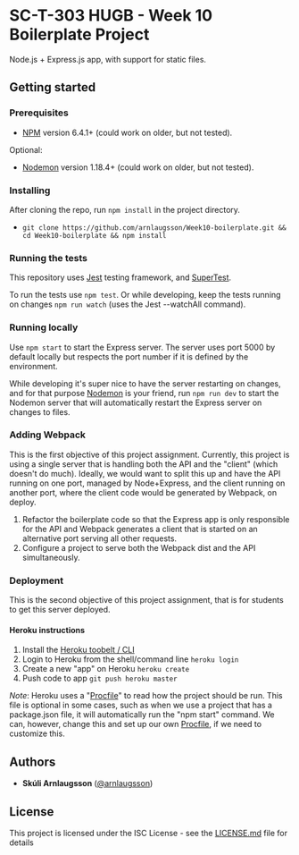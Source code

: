 # SC-T-303 HUGB - Week 10 Boilerplate Project
Node.js + Express.js app, with support for static files.

## Getting started
### Prerequisites
- [NPM][npm] version 6.4.1+ (could work on older, but not tested).

Optional:

- [Nodemon][nodemon] version 1.18.4+ (could work on older, but not tested).

### Installing
After cloning the repo, run `npm install` in the project directory.

- `git clone https://github.com/arnlaugsson/Week10-boilerplate.git && cd Week10-boilerplate && npm install`

### Running the tests
This repository uses [Jest][jest] testing framework, and [SuperTest][supertest].

To run the tests use `npm test`. Or while developing, keep the tests running on changes `npm run watch` (uses the Jest --watchAll command).

### Running locally
Use `npm start` to start the Express server. The server uses port 5000 by default locally but respects the port number if it is defined by the environment.

While developing it's super nice to have the server restarting on changes, and for that purpose [Nodemon][nodemon] is your friend, run `npm run dev` to start the Nodemon server that will automatically restart the Express server on changes to files.

### Adding Webpack
This is the first objective of this project assignment. Currently, this project is using a single server that is handling both the API and the "client" (which doesn't do much). Ideally, we would want to split this up and have the API running on one port, managed by Node+Express, and the client running on another port, where the client code would be generated by Webpack, on deploy.

1. Refactor the boilerplate code so that the Express app is only responsible for the API and Webpack generates a client that is started on an alternative port serving all other requests.
2. Configure a project to serve both the Webpack dist and the API simultaneously.

### Deployment
This is the second objective of this project assignment, that is for students to get this server deployed.

#### Heroku instructions
1. Install the [Heroku toobelt / CLI][herokucli]
2. Login to Heroku from the shell/command line `heroku login`
3. Create a new "app" on Heroku `heroku create`
4. Push code to app `git push heroku master`

_Note_: Heroku uses a "[Procfile][procfile]" to read how the project should be run. This file is optional in some cases, such as when we use a project that has a package.json file, it will automatically run the "npm start" command. We can, however, change this and set up our own [Procfile][procfile], if we need to customize this.

## Authors
- **Skúli Arnlaugsson** ([@arnlaugsson][arnlaugsson])

## License
This project is licensed under the ISC License - see the [LICENSE.md][license] file for details

[arnlaugsson]: https://github.com/arnlaugsson
[jest]: https://jestjs.io/
[herokucli]: https://devcenter.heroku.com/articles/heroku-cli
[license]: LICENSE.md
[npm]: https://www.npmjs.com/
[nodemon]: https://www.npmjs.com/package/nodemon
[procfile]: https://devcenter.heroku.com/articles/procfile
[supertest]: https://github.com/visionmedia/supertest
